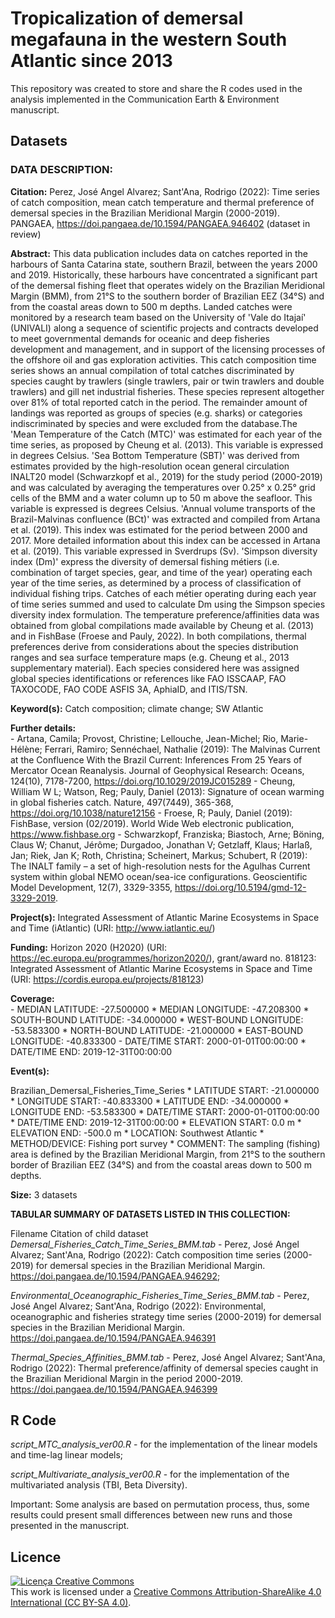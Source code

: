 # **Tropicalization of demersal megafauna in the western South Atlantic since 2013**

This repository was created to store and share the R codes used in the analysis implemented in the Communication Earth & Environment manuscript.

## Datasets

### DATA DESCRIPTION:

**Citation:** Perez, José Angel Alvarez; Sant'Ana, Rodrigo (2022): Time series of catch composition, mean catch temperature and thermal preference of demersal species in the Brazilian Meridional Margin (2000-2019). PANGAEA, https://doi.pangaea.de/10.1594/PANGAEA.946402 (dataset in review)

**Abstract:** This data publication includes data on catches reported in the harbours of Santa Catarina state, southern Brazil, between the years 2000 and 2019. Historically, these harbours have concentrated a significant part of the demersal fishing fleet that operates widely on the Brazilian Meridional Margin (BMM), from 21°S to the southern border of Brazilian EEZ (34°S) and from the coastal areas down to 500 m depths. Landed catches were monitored by a research team based on the University of 'Vale do Itajaí' (UNIVALI) along a sequence of scientific projects and contracts developed to meet governmental demands for oceanic and deep fisheries development and management, and in support of the licensing processes of the offshore oil and gas exploration activities. This catch composition time series shows an annual compilation of total catches discriminated by species caught by trawlers (single trawlers, pair or twin trawlers and double trawlers) and gill net industrial fisheries. These species represent altogether over 81% of total reported catch in the period. The remainder amount of landings was reported as groups of species (e.g. sharks) or categories indiscriminated by species and were excluded from the database.The 'Mean Temperature of the Catch (MTC)' was estimated for each year of the time series, as proposed by Cheung et al. (2013). This variable is expressed in degrees Celsius. 'Sea Bottom Temperature (SBT)' was derived from estimates provided by the high-resolution ocean general circulation INALT20 model (Schwarzkopf et al., 2019) for the study period (2000-2019) and was calculated by averaging the temperatures over 0.25° x 0.25° grid cells of the BMM and a water column up to 50 m above the seafloor. This variable is expressed is degrees Celsius. 'Annual volume transports of the Brazil-Malvinas confluence (BCt)' was extracted and compiled from Artana et al. (2019). This index was estimated for the period between 2000 and 2017. More detailed information about this index can be accessed in Artana et al. (2019). This variable expressed in Sverdrups (Sv). 'Simpson diversity index (Dm)' express the diversity of demersal fishing métiers (i.e. combination of target species, gear, and time of the year) operating each year of the time series, as determined by a process of classification of individual fishing trips. Catches of each métier operating during each year of time series summed and used to calculate Dm using the Simpson species diversity index formulation. The temperature preference/affinities data was obtained from global compilations made available by Cheung et al. (2013) and in FishBase (Froese and Pauly, 2022). In both compilations, thermal preferences derive from considerations about the species distribution ranges and sea surface temperature maps (e.g. Cheung et al., 2013 supplementary material). Each species considered here was assigned global species identifications or references like FAO ISSCAAP, FAO TAXOCODE, FAO CODE ASFIS 3A, AphiaID, and ITIS/TSN.

**Keyword(s):**	Catch composition; climate change; SW Atlantic

**Further details:**	
    - Artana, Camila; Provost, Christine; Lellouche, Jean-Michel; Rio, Marie-Hélène; Ferrari, Ramiro; Sennéchael, Nathalie (2019): The Malvinas Current at the Confluence With the Brazil Current: Inferences From 25 Years of Mercator Ocean Reanalysis. Journal of Geophysical Research: Oceans, 124(10), 7178-7200, https://doi.org/10.1029/2019JC015289
	- Cheung, William W L; Watson, Reg; Pauly, Daniel (2013): Signature of ocean warming in global fisheries catch. Nature, 497(7449), 365-368, https://doi.org/10.1038/nature12156
	- Froese, R; Pauly, Daniel (2019): FishBase, version (02/2019). World Wide Web electronic publication, https://www.fishbase.org
	- Schwarzkopf, Franziska; Biastoch, Arne; Böning, Claus W; Chanut, Jérôme; Durgadoo, Jonathan V; Getzlaff, Klaus; Harlaß, Jan; Riek, Jan K; Roth, Christina; Scheinert, Markus; Schubert, R (2019): The INALT family – a set of high-resolution nests for the Agulhas Current system within global NEMO ocean/sea-ice configurations. Geoscientific Model Development, 12(7), 3329-3355, https://doi.org/10.5194/gmd-12-3329-2019.

**Project(s):**	Integrated Assessment of Atlantic Marine Ecosystems in Space and Time (iAtlantic) (URI: http://www.iatlantic.eu/)

**Funding:**	Horizon 2020 (H2020) (URI: https://ec.europa.eu/programmes/horizon2020/), grant/award no. 818123: Integrated Assessment of Atlantic Marine Ecosystems in Space and Time (URI: https://cordis.europa.eu/projects/818123)

**Coverage:**	
    - MEDIAN LATITUDE: -27.500000 * MEDIAN LONGITUDE: -47.208300 * SOUTH-BOUND LATITUDE: -34.000000 * WEST-BOUND LONGITUDE: -53.583300 * NORTH-BOUND LATITUDE: -21.000000 * EAST-BOUND LONGITUDE: -40.833300
	- DATE/TIME START: 2000-01-01T00:00:00 * DATE/TIME END: 2019-12-31T00:00:00

**Event(s):**	

Brazilian_Demersal_Fisheries_Time_Series * LATITUDE START: -21.000000 * LONGITUDE START: -40.833300 * LATITUDE END: -34.000000 * LONGITUDE END: -53.583300 * DATE/TIME START: 2000-01-01T00:00:00 * DATE/TIME END: 2019-12-31T00:00:00 * ELEVATION START: 0.0 m * ELEVATION END: -500.0 m * LOCATION: Southwest Atlantic * METHOD/DEVICE: Fishing port survey * COMMENT: The sampling (fishing) area is defined by the Brazilian Meridional Margin, from 21°S to the southern border of Brazilian EEZ (34°S) and from the coastal areas down to 500 m depths.

**Size:**	3 datasets

**TABULAR SUMMARY OF DATASETS LISTED IN THIS COLLECTION:**

Filename	Citation of child dataset
*Demersal_Fisheries_Catch_Time_Series_BMM.tab* - Perez, José Angel Alvarez; Sant'Ana, Rodrigo (2022): Catch composition time series (2000-2019) for demersal species in the Brazilian Meridional Margin. https://doi.pangaea.de/10.1594/PANGAEA.946292;

*Environmental_Oceanographic_Fisheries_Time_Series_BMM.tab* - Perez, José Angel Alvarez; Sant'Ana, Rodrigo (2022): Environmental, oceanographic and fisheries strategy time series (2000-2019) for demersal species in the Brazilian Meridional Margin. https://doi.pangaea.de/10.1594/PANGAEA.946391

*Thermal_Species_Affinities_BMM.tab* - Perez, José Angel Alvarez; Sant'Ana, Rodrigo (2022): Thermal preference/affinity of demersal species caught in the Brazilian Meridional Margin in the period 2000-2019. https://doi.pangaea.de/10.1594/PANGAEA.946399

## R Code

*script_MTC_analysis_ver00.R* - for the implementation of the linear models and time-lag linear models;

*script_Multivariate_analysis_ver00.R* - for the implementation of the multivariated analysis (TBI, Beta Diversity).

Important: Some analysis are based on permutation process, thus, some results could present small differences between new runs and those presented in the manuscript. 

## Licence

<a rel="license"
href="https://creativecommons.org/licenses/by-nc-sa/4.0/"><img
alt="Licença Creative Commons" style="border-width:0"
src="http://i.creativecommons.org/l/by-nc-sa/4.0/88x31.png" /></a><br
/>This work is licensed under a <a rel="license"
href="https://creativecommons.org/licenses/by-sa/4.0/deed">Creative
Commons Attribution-ShareAlike 4.0 International (CC BY-SA 4.0)</a>.
